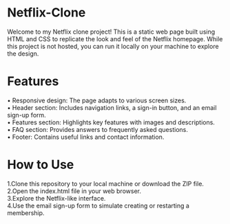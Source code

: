 # Netflix-Clone
Welcome to my Netflix clone project! This is a static web page built using HTML and CSS to replicate the look and feel of the Netflix homepage. While this project is not hosted, you can run it locally on your machine to explore the design.
# Features
• Responsive design: The page adapts to various screen sizes.  
• Header section: Includes navigation links, a sign-in button, and an email sign-up form.   
• Features section: Highlights key features with images and descriptions.  
• FAQ section: Provides answers to frequently asked questions.  
• Footer: Contains useful links and contact information. 
# How to Use
1.Clone this repository to your local machine or download the ZIP file.  
2.Open the index.html file in your web browser.  
3.Explore the Netflix-like interface.  
4.Use the email sign-up form to simulate creating or restarting a membership.  
